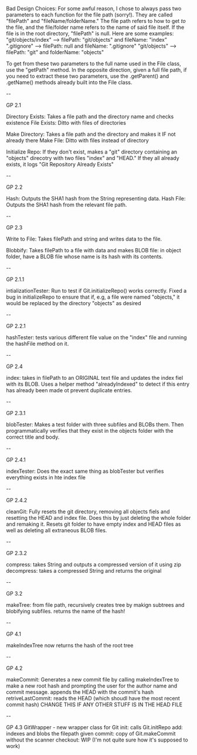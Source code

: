Bad Design Choices:
For some awful reason, I chose to always pass two parameters to each function for the file path (sorry!). They are called "filePath" and "fileName/folderName."
The file path refers to how to get *to* the file, and the file/folder name refers to the name of said file itself. If the file is in the root directory, "filePath" is null. 
Here are some examples:
"git/objects/index" --> filePath: "git/objects" and fileName: "index"
".gitignore" --> filePath: null and fileName: ".gitignore"
"git/objects" --> filePath: "git" and folderName: "objects"

To get from these two parameters to the full name used in the File class, use the "getPath" method.
In the opposite direction, given a full file path, if you need to extract these two parameters, use the .getParent() and .getName() methods already built into the File class.

--

GP 2.1

Directory Exists: Takes a file path and the directory name and checks existence
File Exists: Ditto with files of directories

Make Directory: Takes a file path and the directory and makes it IF not already there
Make File: Ditto with files instead of directory

Initialize Repo: If they don't exist, makes a "git" directory containing an "objects" direcotry with two files "index" and "HEAD." If they all already exists, it logs "Git Repository Already Exists" 

--

GP 2.2

Hash: Outputs the SHA1 hash from the String representing data.
Hash File: Outputs the SHA1 hash from the relevant file path.

--

GP 2.3

Write to File: Takes filePath and string and writes data to the file.

Blobbify: Takes filePath to a file with data and makes BLOB file: in object folder, have a BLOB file whose name is its hash with its contents.

--

GP 2.1.1

intializationTester: Run to test if Git.initializeRepo() works correctly.
Fixed a bug in initializeRepo to ensure that if, e.g, a file were named "objects," it would be replaced by the directory "objects" as desired

--

GP 2.2.1

hashTester: tests various different file value on the "index" file and running the hashFile method on it.

--

GP 2.4

index: takes in filePath to an ORIGINAL text file and updates the index fiel with its BLOB. Uses a helper method "alreadyIndexed" to detect if this entry has already been made ot prevent duplicate entries.

--

GP 2.3.1

blobTester: Makes a test folder with three subfiles and BLOBs them. Then programmatically verifies that they exist in the objects folder with the correct title and body.

--

GP 2.4.1

indexTester: Does the exact same thing as blobTester but verifies everything exists in hte index file

--

GP 2.4.2

cleanGit: Fully resets the git directory, removing all objects fiels and resetting the HEAD and index file. Does this by just deleting the whole folder and remaking it. Resets git folder to have empty index and HEAD files as well as deleting all extraneous BLOB files.

-- 

GP 2.3.2

compress: takes String and outputs a compressed version of it using zip
decompress: takes a compressed String and returns the original

--

GP 3.2

makeTree: from file path, recursively creates tree by makign subtrees and blobifying subfiles. returns the name of the hash!

--

GP 4.1

makeIndexTree now returns the hash of the root tree

--

GP 4.2

makeCommit: Generates a new commit file by calling makeIndexTree to make a new root hash and prompting the user for the author name and commit message. appends the HEAD with the commit's hash
retriveLastCommit: reads the HEAD (which shoudl have the most recent commit hash) CHANGE THIS IF ANY OTHER STUFF IS IN THE HEAD FILE

--

GP 4.3
GitWrapper - new wrapper class for Git
init: calls Git.initRepo
add: indexes and blobs the filepath given
commit: copy of Git.makeCommit without the scanner
checkout: WIP (I'm not quite sure how it's supposed to work)